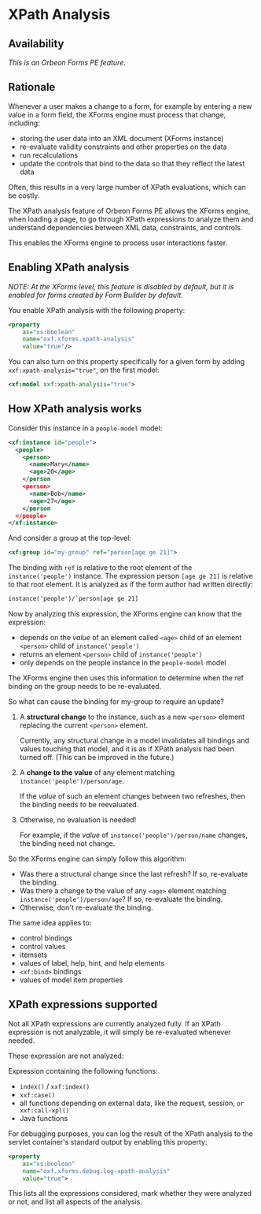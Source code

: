 # XPath Analysis

<!-- toc -->

## Availability

_This is an Orbeon Forms PE feature._

## Rationale

Whenever a user makes a change to a form, for example by entering a new value in a form field, the XForms engine must process that change, including:

- storing the user data into an XML document (XForms instance)
- re-evaluate validity constraints and other properties on the data
- run recalculations
- update the controls that bind to the data so that they reflect the latest data

Often, this results in a very large number of XPath evaluations, which can be costly.

The XPath analysis feature of Orbeon Forms PE allows the XForms engine, when loading a page, to go through XPath expressions to analyze them and understand dependencies between XML data, constraints, and controls.

This enables the XForms engine to process user interactions faster.

## Enabling XPath analysis

_NOTE: At the XForms level, this feature is disabled by default, but it is enabled for forms created by Form Builder by default._

You enable XPath analysis with the following property:

```xml
<property 
    as="xs:boolean" 
    name="oxf.xforms.xpath-analysis" 
    value="true"/>
```

You can also turn on this property specifically for a given form by adding `xxf:xpath-analysis="true"`, on the first model:

```xml
<xf:model xxf:xpath-analysis="true">
```

## How XPath analysis works

Consider this instance in a `people-model` model:

```xml
<xf:instance id="people">
  <people>
    <person>
      <name>Mary</name>
      <age>20</age>
    </person
    <person>
      <name>Bob</name>
      <age>27</age>
    </person
  </people>
</xf:instance>
```

And consider a group at the top-level:

```xml
<xf:group id="my-group" ref="person[age ge 21]">
```

The binding with `ref` is relative to the root element of the `instance('people')` instance. The expression person `[age ge 21]` is relative to that root element. It is analyzed as if the form author had written directly:

```xml
instance('people')/`person[age ge 21]
```

Now by analyzing this expression, the XForms engine can know that the expression:

- depends on the _value_ of an element called `<age>` child of an element `<person>` child of `instance('people')`
- returns an element `<person>` child of `instance('people')`
- only depends on the people instance in the `people-model` model

The XForms engine then uses this information to determine when the ref binding on the group needs to be re-evaluated.

So what can cause the binding for my-group to require an update?

1. A **structural change** to the instance, such as a new `<person>` element replacing the current `<person>` element.

    Currently, any structural change in a model invalidates all bindings and values touching that model, and it is as if XPath analysis had been turned off. (This can be improved in the future.)

2. A **change to the value** of any element matching `instance('people')/person/age`.

    If the _value_ of such an <age> element changes between two refreshes, then the binding needs to be reevaluated.

3. Otherwise, no evaluation is needed!

    For example, if the _value_ of `instance('people')/person/name` changes, the binding need not change.

So the XForms engine can simply follow this algorithm:

- Was there a structural change since the last refresh? If so, re-evaluate the binding.
- Was there a change to the value of any `<age>` element matching `instance('people')/person/age`? If so, re-evaluate the binding.
- Otherwise, don't re-evaluate the binding.

The same idea applies to:

* control bindings
* control values
* itemsets
* values of label, help, hint, and help elements
* `<xf:bind>` bindings
* values of model item properties

## XPath expressions supported

Not all XPath expressions are currently analyzed fully. If an XPath expression is not analyzable, it will simply be re-evaluated whenever needed.

These expression are not analyzed:

Expression containing the following functions:

* `index()` / `xxf:index()` 
* `xxf:case()`
* all functions depending on external data, like the request, session, `or xxf:call-xpl()`
* Java functions

For debugging purposes, you can log the result of the XPath analysis to the servlet container's standard output by enabling this property:

```xml
<property 
    as="xs:boolean" 
    name="oxf.xforms.debug.log-xpath-analysis" 
    value="true">
```

This lists all the expressions considered, mark whether they were analyzed or not, and list all aspects of the analysis.
